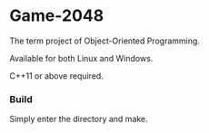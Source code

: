 # Game-2048
The term project of Object-Oriented Programming.

Available for both Linux and Windows.

C++11 or above required.

### Build
Simply enter the directory and make.

